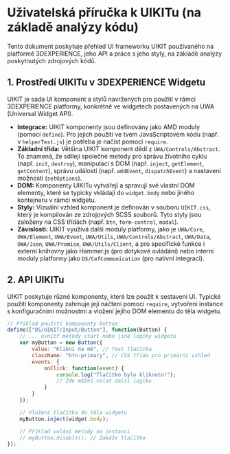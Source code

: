 # Uživatelská příručka k UIKITu (na základě analýzy kódu)

Tento dokument poskytuje přehled UI frameworku UIKIT používaného na platformě 3DEXPERIENCE, jeho API a práce s jeho styly, na základě analýzy poskytnutých zdrojových kódů.

## 1. Prostředí UIKITu v 3DEXPERIENCE Widgetu

UIKIT je sada UI komponent a stylů navržených pro použití v rámci 3DEXPERIENCE platformy, konkrétně ve widgetech postavených na UWA (Universal Widget API).

*   **Integrace:** UIKIT komponenty jsou definovány jako AMD moduly (pomocí `define`). Pro jejich použití ve tvém JavaScriptovém kódu (např. v `helperTest.js`) je potřeba je načíst pomocí `require`.
*   **Základní třída:** Většina UIKIT komponent dědí z `UWA/Controls/Abstract`. To znamená, že sdílejí společné metody pro správu životního cyklu (např. `init`, `destroy`), manipulaci s DOM (např. `inject`, `getElement`, `getContent`), správu událostí (např. `addEvent`, `dispatchEvent`) a nastavení možností (`setOptions`).
*   **DOM:** Komponenty UIKITu vytvářejí a spravují své vlastní DOM elementy, které se typicky vkládají do `widget.body` nebo jiného kontejneru v rámci widgetu.
*   **Styly:** Vizuální vzhled komponent je definován v souboru `UIKIT.css`, který je kompilován ze zdrojových SCSS souborů. Tyto styly jsou založeny na CSS třídách (např. `btn`, `form-control`, `modal`).
*   **Závislosti:** UIKIT využívá další moduly platformy, jako je `UWA/Core`, `UWA/Element`, `UWA/Event`, `UWA/Utils`, `UWA/Controls/Abstract`, `UWA/Data`, `UWA/Json`, `UWA/Promise`, `UWA/Utils/Client`, a pro specifické funkce i externí knihovny jako Hammer.js (pro dotykové ovládání) nebo interní moduly platformy jako `DS/CefCommunication` (pro nativní integraci).

## 2. API UIKITu

UIKIT poskytuje různé komponenty, které lze použít k sestavení UI. Typické použití komponenty zahrnuje její načtení pomocí `require`, vytvoření instance s konfiguračními možnostmi a vložení jejího DOM elementu do těla widgetu.

```javascript
// Příklad použití komponenty Button
define(["DS/UIKIT/Input/Button"], function(Button) {
    // ... uvnitř metody start nebo jiné logiky widgetu
    var myButton = new Button({
        value: "Klikni na mě", // Text tlačítka
        className: "btn-primary", // CSS třída pro primární vzhled
        events: {
            onClick: function(event) {
                console.log("Tlačítko bylo kliknuto!");
                // Zde můžeš volat další logiku
            }
        }
    });

    // Vložení tlačítka do těla widgetu
    myButton.inject(widget.body);

    // Příklad volání metody na instanci
    // myButton.disable(); // Zakáže tlačítko
});
